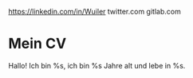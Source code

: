https://linkedin.com/in/Wuiler
		twitter.com
		gitlab.com

# Mein CV
Hallo! Ich bin %s, ich bin %s Jahre alt und lebe in  %s.